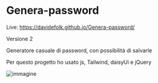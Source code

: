 # Genera-password

Live: https://davidefolk.github.io/Genera-password/

Versione 2

Generatore casuale di password, con possibilità di salvarle

Per questo progetto ho usato js, Tailwind, daisyUi e jQuery

![immagine](https://github.com/user-attachments/assets/0ec7847a-8212-451f-a954-bbf5ebff1156)

